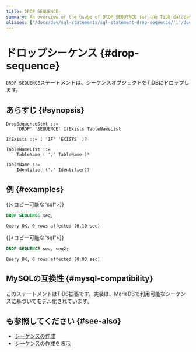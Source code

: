 ```yaml
---
title: DROP SEQUENCE
summary: An overview of the usage of DROP SEQUENCE for the TiDB database.
aliases: ['/docs/dev/sql-statements/sql-statement-drop-sequence/','/docs/dev/reference/sql/statements/drop-sequence/']
---
```


# ドロップシーケンス {#drop-sequence}

`DROP SEQUENCE`ステートメントは、シーケンスオブジェクトをTiDBにドロップします。

## あらすじ {#synopsis}

```ebnf+diagram
DropSequenceStmt ::=
    'DROP' 'SEQUENCE' IfExists TableNameList

IfExists ::= ( 'IF' 'EXISTS' )?

TableNameList ::=
    TableName ( ',' TableName )*

TableName ::=
    Identifier ('.' Identifier)?
```

## 例 {#examples}

{{&lt;コピー可能な&quot;sql&quot;&gt;}}

```sql
DROP SEQUENCE seq;
```

```
Query OK, 0 rows affected (0.10 sec)
```

{{&lt;コピー可能な&quot;sql&quot;&gt;}}

```sql
DROP SEQUENCE seq, seq2;
```

```
Query OK, 0 rows affected (0.03 sec)
```

## MySQLの互換性 {#mysql-compatibility}

このステートメントはTiDB拡張です。実装は、MariaDBで利用可能なシーケンスに基づいてモデル化されています。

## も参照してください {#see-also}

-   [シーケンスの作成](/sql-statements/sql-statement-create-sequence.md)
-   [シーケンスの作成を表示](/sql-statements/sql-statement-show-create-sequence.md)
